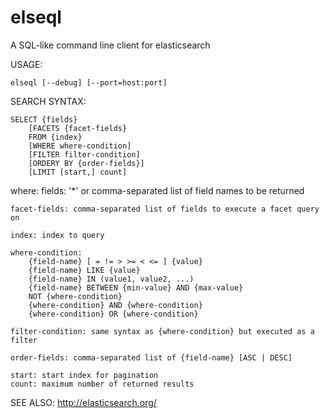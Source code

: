 
elseql
======

A SQL-like command line client for elasticsearch

USAGE: 

    elseql [--debug] [--port=host:port] 

SEARCH SYNTAX:

    SELECT {fields}
        [FACETS {facet-fields}
        FROM {index}
        [WHERE where-condition]
        [FILTER filter-condition]
        [ORDERY BY {order-fields}]
        [LIMIT [start,] count]

where:
    fields: '*' or comma-separated list of field names to be returned

    facet-fields: comma-separated list of fields to execute a facet query on

    index: index to query

    where-condition:
        {field-name} [ = != > >= < <= ] {value}
        {field-name} LIKE {value}
        {field-name} IN (value1, value2, ...)
        {field-name} BETWEEN {min-value} AND {max-value}
        NOT {where-condition}
        {where-condition} AND {where-condition}
        {where-condition} OR {where-condition}

    filter-condition: same syntax as {where-condition} but executed as a filter

    order-fields: comma-separated list of {field-name} [ASC | DESC]

    start: start index for pagination
    count: maximum number of returned results

SEE ALSO:
    http://elasticsearch.org/
